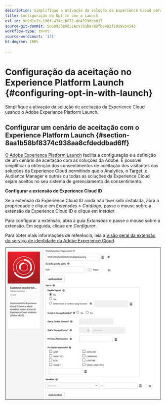 ```yaml
---
description: Simplifique a ativação da solução da Experience Cloud para Opt-in usando o Adobe Experience Platform Launch.
title: Configuração do Opt-in com o Launch
exl-id: 9e9d1e2b-196f-474c-b872-de4329dcb017
source-git-commit: 5858933e9d51ec97b1ba7a8fbe483f1919954543
workflow-type: tm+mt
source-wordcount: '171'
ht-degree: 100%

---
```


# Configuração da aceitação no Experience Platform Launch {#configuring-opt-in-with-launch}

Simplifique a ativação da solução de aceitação da Experience Cloud usando o Adobe Experience Platform Launch.

## Configurar um cenário de aceitação com o Experience Platform Launch {#section-8aa1b58bf8374c938aa8cfdeddbad6ff}

[O Adobe Experience Platform Launch](https://experienceleague.adobe.com/docs/experience-platform/tags/home.html?lang=pt-BR) facilita a configuração e a definição de um cenário de aceitação com as soluções da Adobe. É possível simplificar a obtenção dos consentimentos de aceitação dos visitantes das soluções da Experience Cloud permitindo que o Analytics, o Target, o Audience Manager e outras ou todas as soluções da Experience Cloud sejam aceitos no seu sistema de gerenciamento de consentimento.

**Configurar a extensão do Experience Cloud ID**

Se a extensão da Experience Cloud ID ainda não tiver sido instalada, abra a propriedade e clique em *Extensões* > *Catálogo*, passe o mouse sobre a extensão da Experience Cloud ID e clique em *Instalar*.

Para configurar a extensão, abra a guia *Extensões* e passe o mouse sobre a extensão. Em seguida, clique em *Configurar*.

Para obter mais informações de referência, leia a [Visão geral da extensão do serviço de identidade da Adobe Experience Cloud](https://experienceleague.adobe.com/docs/experience-platform/tags/extensions/client/id-service/overview.html?lang=pt-BR).

![](assets/optin-launch.jpg)
